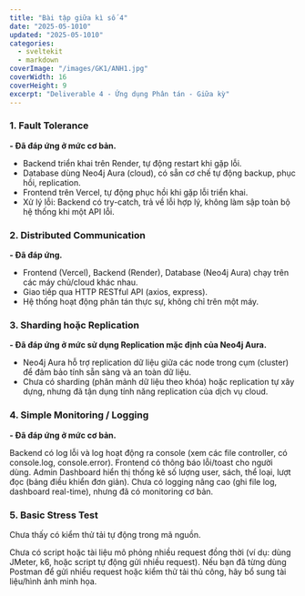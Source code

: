 ```yaml
---
title: "Bài tập giữa kì số 4"
date: "2025-05-1010"
updated: "2025-05-1010"
categories:
  - sveltekit
  - markdown
coverImage: "/images/GK1/ANH1.jpg"
coverWidth: 16
coverHeight: 9
excerpt: "Deliverable 4 - Ứng dụng Phân tán - Giữa kỳ"
---
```

### 1. Fault Tolerance
**- Đã đáp ứng ở mức cơ bản.**

- Backend triển khai trên Render, tự động restart khi gặp lỗi.
- Database dùng Neo4j Aura (cloud), có sẵn cơ chế tự động backup, phục hồi, replication.
- Frontend trên Vercel, tự động phục hồi khi gặp lỗi triển khai.
- Xử lý lỗi: Backend có try-catch, trả về lỗi hợp lý, không làm sập toàn bộ hệ thống khi một API lỗi.
### 2. Distributed Communication
**- Đã đáp ứng.**

- Frontend (Vercel), Backend (Render), Database (Neo4j Aura) chạy trên các máy chủ/cloud khác nhau.
- Giao tiếp qua HTTP RESTful API (axios, express).
- Hệ thống hoạt động phân tán thực sự, không chỉ trên một máy.
### 3. Sharding hoặc Replication
**- Đã đáp ứng ở mức sử dụng Replication mặc định của Neo4j Aura.**

- Neo4j Aura hỗ trợ replication dữ liệu giữa các node trong cụm (cluster) để đảm bảo tính sẵn sàng và an toàn dữ liệu.
- Chưa có sharding (phân mảnh dữ liệu theo khóa) hoặc replication tự xây dựng, nhưng đã tận dụng tính năng replication của dịch vụ cloud.
### 4. Simple Monitoring / Logging
**- Đã đáp ứng ở mức cơ bản.**

Backend có log lỗi và log hoạt động ra console (xem các file controller, có console.log, console.error).
Frontend có thông báo lỗi/toast cho người dùng.
Admin Dashboard hiển thị thống kê số lượng user, sách, thể loại, lượt đọc (bảng điều khiển đơn giản).
Chưa có logging nâng cao (ghi file log, dashboard real-time), nhưng đã có monitoring cơ bản.
### 5. Basic Stress Test
Chưa thấy có kiểm thử tải tự động trong mã nguồn.

Chưa có script hoặc tài liệu mô phỏng nhiều request đồng thời (ví dụ: dùng JMeter, k6, hoặc script tự động gửi nhiều request).
Nếu bạn đã từng dùng Postman để gửi nhiều request hoặc kiểm thử tải thủ công, hãy bổ sung tài liệu/hình ảnh minh họa.
